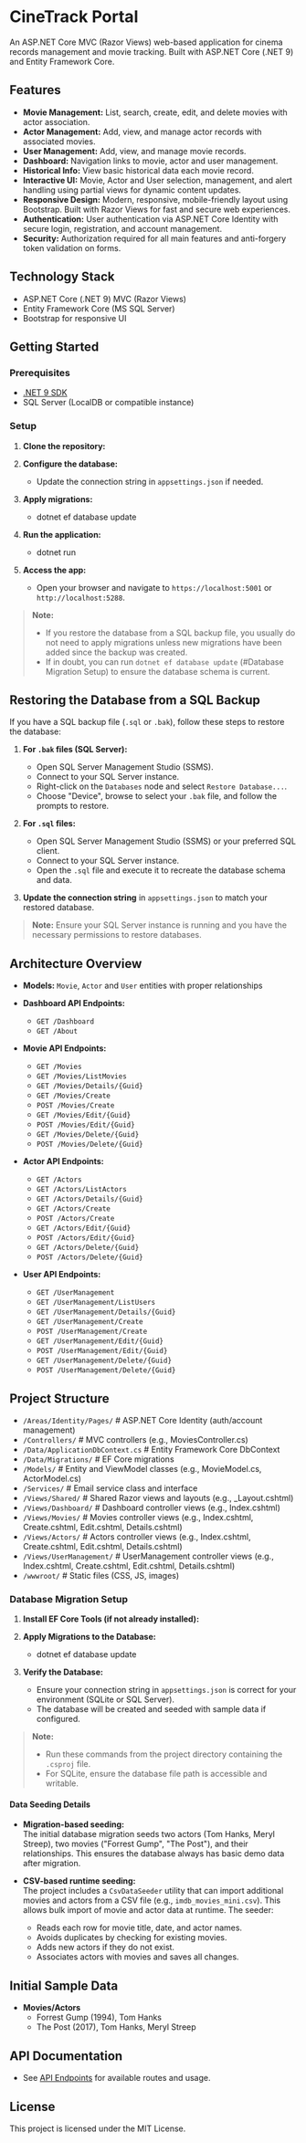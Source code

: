 # CineTrack Portal

An ASP.NET Core MVC (Razor Views) web-based application for cinema records management and movie tracking. Built with ASP.NET Core (.NET 9) and Entity Framework Core.

## Features

- **Movie Management:** List, search, create, edit, and delete movies with actor association.
- **Actor Management:** Add, view, and manage actor records with associated movies.
- **User Management:** Add, view, and manage movie records.
- **Dashboard:** Navigation links to movie, actor and user management.
- **Historical Info:** View basic historical data each movie record.
- **Interactive UI:** Movie, Actor and User selection, management, and alert handling using partial views for dynamic content updates.
- **Responsive Design:** Modern, responsive, mobile-friendly layout using Bootstrap. Built with Razor Views for fast and secure web experiences.
- **Authentication:** User authentication via ASP.NET Core Identity with secure login, registration, and account management.
- **Security:** Authorization required for all main features and anti-forgery token validation on forms.

## Technology Stack

- ASP.NET Core (.NET 9) MVC (Razor Views)
- Entity Framework Core (MS SQL Server)
- Bootstrap for responsive UI

## Getting Started

### Prerequisites

- [.NET 9 SDK](https://dotnet.microsoft.com/download/dotnet/9.0)
- SQL Server (LocalDB or compatible instance)

### Setup

1. **Clone the repository:**

2. **Configure the database:**
   - Update the connection string in `appsettings.json` if needed.

3. **Apply migrations:**
   - dotnet ef database update

4. **Run the application:**	
   - dotnet run

5. **Access the app:**
   - Open your browser and navigate to `https://localhost:5001` or `http://localhost:5288`.

> **Note:** 
> - If you restore the database from a SQL backup file, you usually do not need to apply migrations unless new migrations have been added since the backup was created. 
> - If in doubt, you can run `dotnet ef database update` (#Database Migration Setup) to ensure the database schema is current.
	
## Restoring the Database from a SQL Backup

If you have a SQL backup file (`.sql` or `.bak`), follow these steps to restore the database:

1. **For `.bak` files (SQL Server):**
   - Open SQL Server Management Studio (SSMS).
   - Connect to your SQL Server instance.
   - Right-click on the `Databases` node and select `Restore Database...`.
   - Choose "Device", browse to select your `.bak` file, and follow the prompts to restore.

2. **For `.sql` files:**
   - Open SQL Server Management Studio (SSMS) or your preferred SQL client.
   - Connect to your SQL Server instance.
   - Open the `.sql` file and execute it to recreate the database schema and data.

3. **Update the connection string** in `appsettings.json` to match your restored database.

> **Note:** Ensure your SQL Server instance is running and you have the necessary permissions to restore databases.

## Architecture Overview

- **Models:** `Movie`, `Actor` and `User` entities with proper relationships
- **Dashboard API Endpoints:**
  - `GET /Dashboard`
  -	`GET /About`
  
- **Movie API Endpoints:**
  - `GET /Movies`
  -	`GET /Movies/ListMovies`
  -	`GET /Movies/Details/{Guid}`
  -	`GET /Movies/Create`
  -	`POST /Movies/Create`
  -	`GET /Movies/Edit/{Guid}`
  -	`POST /Movies/Edit/{Guid}`
  -	`GET /Movies/Delete/{Guid}`
  -	`POST /Movies/Delete/{Guid}`

- **Actor API Endpoints:**
  - `GET /Actors`
  -	`GET /Actors/ListActors`
  -	`GET /Actors/Details/{Guid}`
  -	`GET /Actors/Create`
  -	`POST /Actors/Create`
  -	`GET /Actors/Edit/{Guid}`
  -	`POST /Actors/Edit/{Guid}`
  -	`GET /Actors/Delete/{Guid}`
  -	`POST /Actors/Delete/{Guid}`  
  
- **User API Endpoints:**
  - `GET /UserManagement`
  -	`GET /UserManagement/ListUsers`
  -	`GET /UserManagement/Details/{Guid}`
  -	`GET /UserManagement/Create`
  -	`POST /UserManagement/Create`
  -	`GET /UserManagement/Edit/{Guid}`
  -	`POST /UserManagement/Edit/{Guid}`
  -	`GET /UserManagement/Delete/{Guid}`
  -	`POST /UserManagement/Delete/{Guid}`  

## Project Structure

- `/Areas/Identity/Pages/`                # ASP.NET Core Identity (auth/account management)
- `/Controllers/`                         # MVC controllers (e.g., MoviesController.cs)
- `/Data/ApplicationDbContext.cs`         # Entity Framework Core DbContext
- `/Data/Migrations/`                     # EF Core migrations
- `/Models/`                              # Entity and ViewModel classes (e.g., MovieModel.cs, ActorModel.cs)
- `/Services/`							  # Email service class and interface
- `/Views/Shared/`                        # Shared Razor views and layouts (e.g., _Layout.cshtml)
- `/Views/Dashboard/`                     # Dashboard controller views (e.g., Index.cshtml)
- `/Views/Movies/`                        # Movies controller views (e.g., Index.cshtml, Create.cshtml, Edit.cshtml, Details.cshtml)
- `/Views/Actors/`                        # Actors controller views (e.g., Index.cshtml, Create.cshtml, Edit.cshtml, Details.cshtml)
- `/Views/UserManagement/`                # UserManagement controller views (e.g., Index.cshtml, Create.cshtml, Edit.cshtml, Details.cshtml)
- `/wwwroot/`                             # Static files (CSS, JS, images)

### Database Migration Setup

1. **Install EF Core Tools (if not already installed):**

2. **Apply Migrations to the Database:**
   - dotnet ef database update

3. **Verify the Database:**
   - Ensure your connection string in `appsettings.json` is correct for your environment (SQLite or SQL Server).
   - The database will be created and seeded with sample data if configured.
   
> **Note:**  
> - Run these commands from the project directory containing the `.csproj` file.
> - For SQLite, ensure the database file path is accessible and writable.

#### Data Seeding Details

- **Migration-based seeding:**  
  The initial database migration seeds two actors (Tom Hanks, Meryl Streep), two movies ("Forrest Gump", "The Post"), and their relationships. This ensures the database always has basic demo data after migration.

- **CSV-based runtime seeding:**  
  The project includes a `CsvDataSeeder` utility that can import additional movies and actors from a CSV file (e.g., `imdb_movies_mini.csv`). This allows bulk import of movie and actor data at runtime. The seeder:
  - Reads each row for movie title, date, and actor names.
  - Avoids duplicates by checking for existing movies.
  - Adds new actors if they do not exist.
  - Associates actors with movies and saves all changes.

## Initial Sample Data

- **Movies/Actors**
  - Forrest Gump (1994), Tom Hanks
  - The Post (2017), Tom Hanks, Meryl Streep

## API Documentation

- See [API Endpoints](#architecture-overview) for available routes and usage.

## License

This project is licensed under the MIT License.